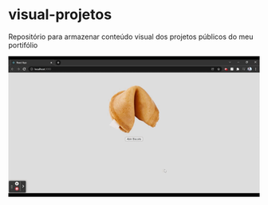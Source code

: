 # visual-projetos
Repositório para armazenar conteúdo visual dos projetos públicos do meu portifólio

<img align="center" alt="Diego-Bootstrap"  src="https://github.com/diegorofe/visual-projetos/blob/master/biscoito%20da%20sorte.gif"/>
